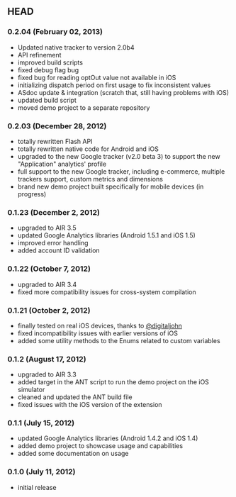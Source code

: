 ## HEAD

### 0.2.04 (February 02, 2013)

* Updated native tracker to version 2.0b4
* API refinement
* improved build scripts
* fixed debug flag bug
* fixed bug for reading optOut value not available in iOS
* initializing dispatch period on first usage to fix inconsistent values
* ASdoc update & integration (scratch that, still having problems with iOS)
* updated build script
* moved demo project to a separate repository

### 0.2.03 (December 28, 2012)

* totally rewritten Flash API
* totally rewritten native code for Android and iOS
* upgraded to the new Google tracker (v2.0 beta 3) to support the new "Application" analytics' profile
* full support to the new Google tracker, including e-commerce, multiple trackers support, custom metrics and dimensions
* brand new demo project built specifically for mobile devices (in progress)

### 0.1.23 (December 2, 2012)

* upgraded to AIR 3.5
* updated Google Analytics libraries (Android 1.5.1 and iOS 1.5)
* improved error handling
* added account ID validation

### 0.1.22 (October 7, 2012)

* upgraded to AIR 3.4
* fixed more compatibility issues for cross-system compilation

### 0.1.21 (October 2, 2012)

* finally tested on real iOS devices, thanks to [@digitaljohn](http://github.com/digitaljohn)
* fixed incompatibility issues with earlier versions of iOS
* added some utility methods to the Enums related to custom variables

### 0.1.2 (August 17, 2012)

* upgraded to AIR 3.3
* added target in the ANT script to run the demo project on the iOS simulator
* cleaned and updated the ANT build file
* fixed issues with the iOS version of the extension

### 0.1.1 (July 15, 2012)

* updated Google Analytics libraries (Android 1.4.2 and iOS 1.4)
* added demo project to showcase usage and capabilities
* added some documentation on usage

### 0.1.0 (July 11, 2012)

* initial release
